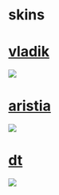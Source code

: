 # skins
# [vladik](https://drive.google.com/drive/folders/161V-kRBD1wKQmeisKqBhinNmP-pk1_iN?usp=sharing)
<img src="https://cdn.discordapp.com/attachments/1147506286242566305/1147506329536184340/screenshot915.png"/>

# [aristia](https://drive.google.com/drive/folders/1wQcgkRDsDxUI6qvKOdpAUho5Uy_MZyyv?usp=sharing)
<img src="https://cdn.discordapp.com/attachments/1147506286242566305/1147509711768408174/screenshot916.png"/>

# [dt](https://drive.google.com/drive/folders/10Zexq9fnSLRJBe6EjXwDdNg-TzixEKAT?usp=sharing)
<img src="https://cdn.discordapp.com/attachments/1147506286242566305/1147514288785862728/screenshot917.png"/>
